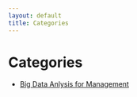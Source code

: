```yaml
---
layout: default
title: Categories
---
```


<div class="post">
	<h1 class="pageTitle">Categories</h1>
	<ul>
		<li><a href="./Big Data Anlysis for Management">Big Data Anlysis for Management</a></li>
	</ul>
</div>
